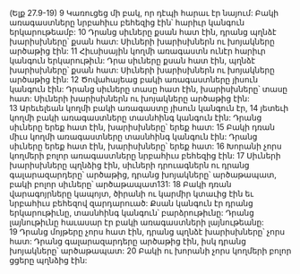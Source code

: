 (Ելք 27.9-19)
9 Կառուցեց մի բակ, որ դէպի հարաւ էր նայում: Բակի առագաստները նրբահիւս բեհեզից էին՝ հարիւր կանգուն երկարութեամբ: 10 Դրանց սիւները քսան հատ էին, դրանց պղնձէ խարիսխները՝ քսան հատ: Սիւների խարիսխներն ու խոյակները արծաթից էին: 11 Հիւսիսային կողմի առագաստն ունէր հարիւր կանգուն երկարութիւն: Դրա սիւները քսան հատ էին, պղնձէ խարիսխները՝ քսան հատ: Սիւների խարիսխներն ու խոյակները արծաթից էին: 12 Ծովահայեաց բակի առագաստները յիսուն կանգուն էին: Դրանց սիւները տասը հատ էին, խարիսխները՝ տասը հատ: Սիւների խարիսխներն ու խոյակները արծաթից էին: 13 Արեւելեան կողմի բակի առագաստը յիսուն կանգուն էր, 14 յետեւի կողմի բակի առագաստները տասնհինգ կանգուն էին: Դրանց սիւները երեք հատ էին, խարիսխները՝ երեք հատ: 15 Բակի դռան միւս կողմի առագաստները տասնհինգ կանգուն էին: Դրանց սիւները երեք հատ էին, խարիսխները՝ երեք հատ: 16 Խորանի չորս կողմերի բոլոր առագաստները նրբահիւս բեհեզից էին: 17 Սիւների խարիսխները պղնձից էին, սիւների դրուագներն ու դրանց գալարազարդերը՝ արծաթից, դրանց խոյակները՝ արծաթապատ, բակի բոլոր սիւները՝ արծաթապատ131: 18 Բակի դռան վարագոյրները կապոյտ, ծիրանի ու կարմիր կտաւից էին եւ նրբահիւս բեհեզով զարդարուած: Քսան կանգուն էր դրանց երկարութիւնը, տասնհինգ կանգուն՝ բարձրութիւնը: Դրանց լայնութիւնը հաւասար էր բակի առագաստների լայնութեանը: 19 Դրանց մոյթերը չորս հատ էին, դրանց պղնձէ խարիսխները՝ չորս հատ: Դրանց գալարազարդերը արծաթից էին, իսկ դրանց խոյակները՝ արծաթապատ: 20 Բակի ու խորանի չորս կողմերի բոլոր ցցերը պղնձից էին:
